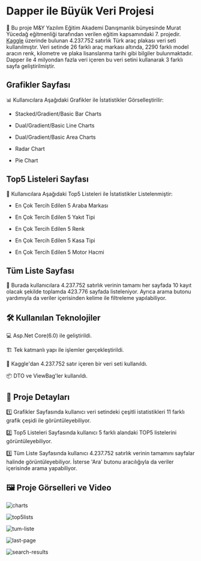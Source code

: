 # Dapper ile Büyük Veri Projesi

🏨 Bu proje M&Y Yazılım Eğitim Akademi Danışmanlık bünyesinde Murat Yücedağ eğitmenliği tarafından verilen eğitim kapsamındaki 7. projedir. [Kaggle](https://www.kaggle.com/) üzerinde bulunan 4.237.752 satırlık Türk araç plakası veri seti kullanılmıştır. Veri setinde 26 farklı araç markası altında, 2290 farklı model aracın renk, kilometre ve plaka lisanslanma tarihi gibi bilgiler bulunmaktadır. Dapper ile 4 milyondan fazla veri içeren bu veri setini kullanarak 3 farklı sayfa geliştirilmiştir.

## Grafikler Sayfası

📊 Kullanıcılara Aşağıdaki Grafikler ile İstatistikler Görselleştirilir:

* Stacked/Gradient/Basic Bar Charts

* Dual/Gradient/Basic Line Charts

* Dual/Gradient/Basic Area Charts

* Radar Chart

* Pie Chart

## Top5 Listeleri Sayfası

📝 Kullanıcılara Aşağıdaki Top5 Listeleri ile İstatistikler Listelenmiştir:

* En Çok Tercih Edilen 5 Araba Markası

* En Çok Tercih Edilen 5 Yakıt Tipi

* En Çok Tercih Edilen 5 Renk

* En Çok Tercih Edilen 5 Kasa Tipi

* En Çok Tercih Edilen 5 Motor Hacmi


## Tüm Liste Sayfası

📜 Burada kullanıcılara 4.237.752 satırlık verinin tamamı her sayfada 10 kayıt olacak şekilde toplamda 423.776 sayfada listeleniyor. Ayrıca arama butonu yardımıyla da veriler içerisinden kelime ile filtreleme yapılabiliyor.


## 🛠️ Kullanılan Teknolojiler

💻 Asp.Net Core(6.0) ile geliştirildi.

🏗️ Tek katmanlı yapı ile işlemler gerçekleştirildi.

💾 Kaggle'dan 4.237.752 satır içeren bir veri seti kullanıldı.

📦 DTO ve ViewBag'ler kullanıldı.

## 📌 Proje Detayları

1️⃣ Grafikler Sayfasında kullanıcı veri setindeki çeşitli istatistikleri 11 farklı grafik çeşidi ile görüntüleyebiliyor.

2️⃣ Top5 Listeleri Sayfasında kullanıcı 5 farklı alandaki TOP5 listelerini görüntüleyebiliyor.

3️⃣ Tüm Liste Sayfasında kullanıcı 4.237.752 satırlık verinin tamamını sayfalar halinde görüntüleyebiliyor. İsterse 'Ara' butonu aracılığıyla da veriler içerisinde arama yapabiliyor.


## 🖼️ Proje Görselleri ve Video

![charts](https://github.com/user-attachments/assets/0b278734-f503-4ea2-abe9-b2c1cbeb6bd5)

![top5lists](https://github.com/user-attachments/assets/9f4b7868-73c1-4360-873a-ad344139ca36)

![tum-liste](https://github.com/user-attachments/assets/2ed31efd-3923-4282-8347-902ee72df1c3)

![last-page](https://github.com/user-attachments/assets/37f7c8a4-f1ec-4199-86d0-fc2ee9b19a56)

![search-results](https://github.com/user-attachments/assets/03e4dc0b-b568-4957-85b6-e16fd6bdd427)
